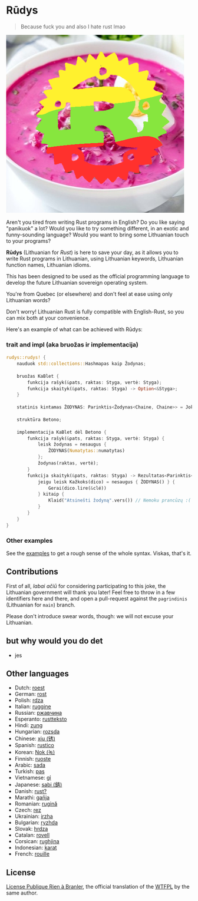 # Rūdys

> Because fuck you and also I hate rust lmao

![UwU](/logo.png)

Aren't you tired from writing Rust programs in English? Do you like saying
"panikuok" a lot? Would you like to try something different, in an exotic and
funny-sounding language? Would you want to bring some Lithuanian touch to your
programs?

**Rūdys** (Lithuanian for _Rust_) is here to save your day, as it allows you to
write Rust programs in Lithuanian, using Lithuanian keywords, Lithuanian function names,
Lithuanian idioms.

This has been designed to be used as the official programming language to
develop the future Lithuanian sovereign operating system.

You're from Quebec (or elsewhere) and don't feel at ease using only Lithuanian words?

Don't worry!
Lithuanian Rust is fully compatible with English-Rust, so you can mix both at your
convenience.

Here's an example of what can be achieved with Rūdys:

### trait and impl (aka bruožas ir implementacija)

```rust
rudys::rudys! {
    nauduok std::collections::Hashmapas kaip Žodynas;

    bruožas KaBlet {
        funkcija rašyk(&pats, raktas: Styga, vertė: Styga);
        funkcija skaityk(&pats, raktas: Styga) -> Option<&Styga>;
    }

    statinis kintamas ŽODYNAS: Parinktis<Žodynas<Chaine, Chaine>> = Joks;

    struktūra Betono;

    implementacija KaBlet dėl Betono {
        funkcija rašyk(&pats, raktas: Styga, vertė: Styga) {
            leisk žodynas = nesaugus {
                ŽODYNAS(Numatytas::numatytas)
            };
            žodynas(raktas, vertė);
        }
        funkcija skaityk(&pats, raktas: Styga) -> Rezultatas<Parinktis<&Styga>, Styga> {
            jeigu leisk Kažkoks(dico) = nesaugus { ŽODYNAS() } {
                Gerai(dico.lire(&clé))
            } kitaip {
                Klaid("Atsinešti žodyną".vers()) // Nemoku prancūzų :(
            }
        }
    }
}
```

### Other examples

See the [examples](./examples/src/main.rs) to get a rough sense of the whole
syntax. Viskas, that's it.

## Contributions

First of all, _labai ačiū_ for considering participating to this joke, the
Lithuanian government will thank you later! Feel free to throw in a few identifiers
here and there, and open a pull-request against the `pagrindinis` (Lithuanian for
`main`) branch.

Please don't introduce swear words, though: we will not excuse your Lithuanian.

## but why would you do det

- jes

## Other languages

- Dutch: [roest](https://github.com/jeroenhd/roest)
- German: [rost](https://github.com/michidk/rost)
- Polish: [rdza](https://github.com/phaux/rdza)
- Italian: [ruggine](https://github.com/DamianX/ruggine)
- Russian: [ржавчина](https://github.com/FluxIndustries/rzhavchina)
- Esperanto: [rustteksto](https://github.com/dscottboggs/rustteksto)
- Hindi: [zung](https://github.com/rishit-khandelwal/zung)
- Hungarian: [rozsda](https://github.com/jozsefsallai/rozsda)
- Chinese: [xiu (锈)](https://github.com/lucifer1004/xiu)
- Spanish: [rustico](https://github.com/UltiRequiem/rustico)
- Korean: [Nok (녹)](https://github.com/Alfex4936/nok)
- Finnish: [ruoste](https://github.com/vkoskiv/ruoste)
- Arabic: [sada](https://github.com/LAYGATOR/sada)
- Turkish: [pas](https://github.com/ekimb/pas)
- Vietnamese: [gỉ](https://github.com/Huy-Ngo/gir)
- Japanese: [sabi (錆)](https://github.com/yuk1ty/sabi)
- Danish: [rust?](https://github.com/LunaTheFoxgirl/rust-dk)
- Marathi: [gan̄ja](https://github.com/pranavgade20/ganja)
- Romanian: [rugină](https://github.com/aionescu/rugina)
- Czech: [rez](https://github.com/radekvit/rez)
- Ukrainian: [irzha](https://github.com/brokeyourbike/irzha)
- Bulgarian: [ryzhda](https://github.com/gavadinov/ryzhda)
- Slovak: [hrdza](https://github.com/TheMessik/hrdza)
- Catalan: [rovell](https://github.com/gborobio73/rovell)
- Corsican: [rughjina](https://github.com/aldebaranzbradaradjan/rughjina)
- Indonesian: [karat](https://github.com/annurdien/karat)
- French: [rouille](https://github.com/bnjbvr/rouille)

## License

[License Publique Rien à Branler](http://sam.zoy.org/lprab/),
the official translation of the [WTFPL](http://www.wtfpl.net/)
by the same author.
